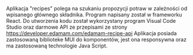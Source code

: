 Aplikacja "recipes" polega na szukaniu propozycji potraw w zależności od wpisanego głównego składnika. Program napisany został w frameworku React. 
Do utworzenia kodu został wykorzystany program Visual Code Studio  oraz darmowe API ze przepisami ze strony https://developer.edamam.com/edamam-recipe-api
Aplikacja posiada zastosowaną biblioteke MUI do komponentów, jest ona responsywna oraz ma zastosowaną technologie Java Script.

